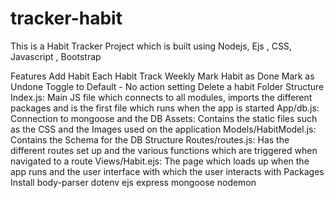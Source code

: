# tracker-habit

This is a Habit Tracker Project which is built using Nodejs, Ejs , CSS, Javascript , Bootstrap

Features
Add Habit
Each Habit Track Weekly
Mark Habit as Done
Mark as Undone
Toggle to Default - No action setting
Delete a habit
Folder Structure
Index.js: Main JS file which connects to all modules, imports the different packages and is the first file which runs when the app is started
App/db.js: Connection to mongoose and the DB
Assets: Contains the static files such as the CSS and the Images used on the application
Models/HabitModel.js: Contains the Schema for the DB Structure
Routes/routes.js: Has the different routes set up and the various functions which are triggered when navigated to a route
Views/Habit.ejs: The page which loads up when the app runs and the user interface with which the user interacts with
Packages Install
body-parser
dotenv
ejs
express
mongoose
nodemon
